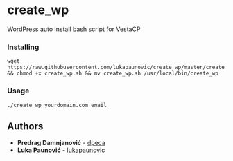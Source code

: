 # create_wp
WordPress auto install bash script for VestaCP

### Installing

```
wget https://raw.githubusercontent.com/lukapaunovic/create_wp/master/create_wp.sh && chmod +x create_wp.sh && mv create_wp.sh /usr/local/bin/create_wp
```
### Usage

```
./create_wp yourdomain.com email
```

## Authors

* **Predrag Damnjanović** - [dpeca](https://github.com/dpeca)
* **Luka Paunović** - [lukapaunovic](https://github.com/lukapaunovic)
